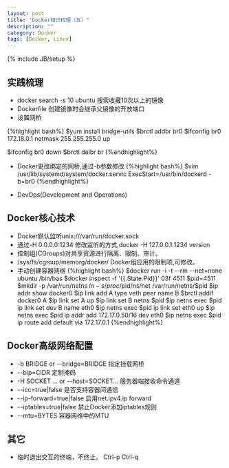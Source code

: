 ```yaml
---
layout: post
title: "Docker知识梳理（五）"
description: ""
category: Docker 
tags: [Docker, Linux]
---
```

{% include JB/setup %}
## 实践梳理
- docker search -s 10 ubuntu 搜索收藏10次以上的镜像
- Dockerfile 创建镜像时会继承父镜像的开放端口
- 设置网桥

{%highlight bash%}
$yum install bridge-utils
$brctl addbr br0
$ifconfig br0 172.18.0.1 netmask 255.255.255.0 up

$ifconfig br0 down
$brctl delbr br
{%endhighlight%} 
- Docker更改绑定的网桥,通过-b参数修改
{%highlight bash%}
$vim /usr/lib/systemd/system/docker.servic
ExecStart=/usr/bin/dockerd -b=br0
{%endhighlight%}

- DevOps(Development and Operations)

## Docker核心技术
- Docker默认监听unix:///var/run/docker.sock
- 通过-H 0.0.0.0:1234 修改监听的方式,docker -H 127.0.0.1:1234 version
- 控制组(CGroups)对共享资源进行隔离、限制、审计。
- /sys/fs/cgroup/memorg/docker/ Docker组应用的限制项,可修改。
- 手动创建容器网络
{%highlight bash%}
$docker run -i -t --rm --net=none ubuntu /bin/bas
$docker inspect -f '{{.State.Pid}}'  03f
4511
$pid=4511
$mkdir -p /var/run/netns
$ln -s /proc/$pid/ns/net /var/run/netns/$pid
$ip addr show docker0
$ip link add A type veth peer name B
$brctl addif docker0 A
$ip link set A up
$ip link set B netns $pid
$ip netns exec $pid ip link set dev B name eth0
$ip netns exec $pid ip link set eth0 up
$ip netns exec $pid ip addr add 172.17.0.50/16 dev eth0
$ip netns exec $pid ip route add default via 172.17.0.1
{%endhighlight%}

## Docker高级网络配置
- -b BRIDGE or --bridge=BRIDGE  指定挂载网桥
- --bip=CIDR  定制掩码
- -H SOCKET ... or --host=SOCKET...  服务器端接收命令通道
- --icc=true|false 是否支持容器间通信
- --ip-forward=true|false 启用net.ipv4.ip forward
- --iptables=true|false 禁止Docker添加iptables规则 
- --mtu=BYTES 容器网络中的MTU

## 其它
- 临时退出交互的终端，不终止。  Ctrl-p  Ctrl-q

